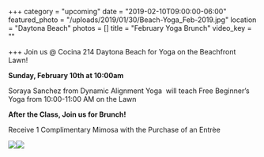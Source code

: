+++
category = "upcoming"
date = "2019-02-10T09:00:00-06:00"
featured_photo = "/uploads/2019/01/30/Beach-Yoga_Feb-2019.jpg"
location = "Daytona Beach"
photos = []
title = "February Yoga Brunch"
video_key = ""

+++
Join us @ Cocina 214 Daytona Beach for Yoga on the Beachfront Lawn!

**Sunday, February 10th at 10:00am**

Soraya Sanchez from Dynamic Alignment Yoga  will teach Free Beginner’s Yoga from 10:00-11:00 AM on the Lawn

**After the Class, Join us for Brunch!**

Receive 1 Complimentary Mimosa with the Purchase of an Entrèe

![](/uploads/2019/01/30/Beach-Yoga_Feb-2019.jpg)![](/uploads/2019/01/30/Beach-Yoga_Feb-2019-1.jpg)